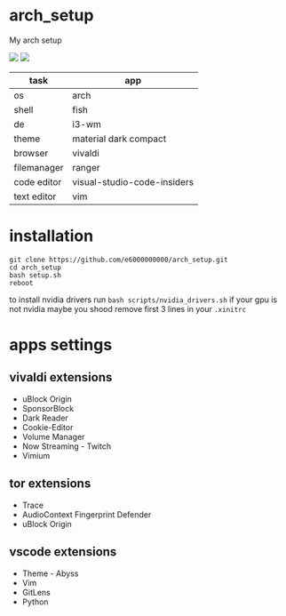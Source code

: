 # arch_setup
My arch setup

![](https://i.imgur.com/XtFqvZ4.png)
![](https://i.imgur.com/BKA8QB2.png)

task               | app
------------------ | ---
os                 | arch
shell              | fish
de                 | i3-wm
theme              | material dark compact
browser            | vivaldi
filemanager        | ranger
code editor        | visual-studio-code-insiders
text editor        | vim

# installation
```
git clone https://github.com/e6000000000/arch_setup.git
cd arch_setup
bash setup.sh
reboot
```
to install nvidia drivers run `bash scripts/nvidia_drivers.sh`
if your gpu is not nvidia maybe you shood remove first 3 lines in your `.xinitrc`

# apps settings
## vivaldi extensions
* uBlock Origin
* SponsorBlock
* Dark Reader
* Cookie-Editor
* Volume Manager
* Now Streaming - Twitch
* Vimium

## tor extensions
* Trace
* AudioContext Fingerprint Defender
* uBlock Origin

## vscode extensions
* Theme - Abyss 
* Vim
* GitLens
* Python
